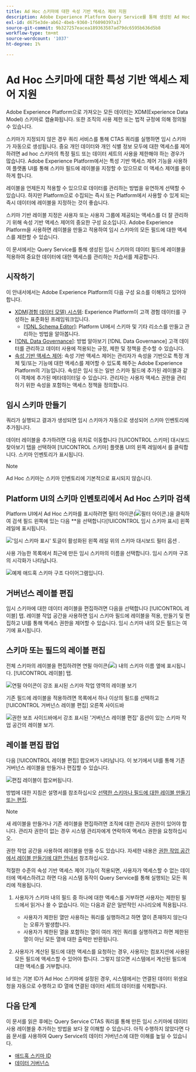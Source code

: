 ```yaml
---
title: Ad Hoc 스키마에 대한 속성 기반 액세스 제어 지원
description: Adobe Experience Platform Query Service를 통해 생성된 Ad Hoc 스키마의 데이터 필드에 대한 액세스를 제한하는 안내서입니다.
exl-id: d675e3de-ab62-4beb-9360-1f6090397a17
source-git-commit: 9b327257eacea189363587ad79dc6595b636d5b8
workflow-type: tm+mt
source-wordcount: '1037'
ht-degree: 1%

---
```


# Ad Hoc 스키마에 대한 특성 기반 액세스 제어 지원

Adobe Experience Platform으로 가져오는 모든 데이터는 XDM(Experience Data Model) 스키마로 캡슐화됩니다. 또한 조직의 사용 제한 또는 법적 규정에 의해 정의될 수 있습니다.

스키마가 지정되지 않은 경우 쿼리 서비스를 통해 CTAS 쿼리를 실행하면 임시 스키마가 자동으로 생성됩니다. 중요 개인 데이터와 개인 식별 정보 모두에 대한 액세스를 제어하려면 ad hoc 스키마의 특정 필드 또는 데이터 세트의 사용을 제한해야 하는 경우가 많습니다. Adobe Experience Platform에서는 특성 기반 액세스 제어 기능을 사용하여 플랫폼 UI를 통해 스키마 필드에 레이블을 지정할 수 있으므로 이 액세스 제어를 용이하게 합니다.

레이블을 언제든지 적용할 수 있으므로 데이터를 관리하는 방법을 유연하게 선택할 수 있습니다. 하지만 Platform으로 수집되는 즉시 또는 Platform에서 사용할 수 있게 되는 즉시 데이터에 레이블을 지정하는 것이 좋습니다.

스키마 기반 레이블 지정은 사용자 또는 사용자 그룹에 제공되는 액세스를 더 잘 관리하기 위해 속성 기반 액세스 제어의 중요한 구성 요소입니다. Adobe Experience Platform을 사용하면 레이블을 만들고 적용하여 임시 스키마의 모든 필드에 대한 액세스를 제한할 수 있습니다.

이 문서에서는 Query Service를 통해 생성된 임시 스키마의 데이터 필드에 레이블을 적용하여 중요한 데이터에 대한 액세스를 관리하는 자습서를 제공합니다.

## 시작하기

이 안내서에서는 Adobe Experience Platform의 다음 구성 요소를 이해하고 있어야 합니다.

* [XDM(경험 데이터 모델) 시스템](https://experienceleague.adobe.com/docs/experience-platform/xdm/home.html?lang=ko): Experience Platform이 고객 경험 데이터를 구성하는 표준화된 프레임워크입니다.
   * [[!DNL Schema Editor]](https://experienceleague.adobe.com/docs/experience-platform/xdm/ui/overview.html): Platform UI에서 스키마 및 기타 리소스를 만들고 관리하는 방법을 알아봅니다.
* [[!DNL Data Governance]](../../data-governance/home.md): 방법 알아보기 [!DNL Data Governance] 고객 데이터를 관리하고 데이터 사용에 적용되는 규정, 제한 및 정책을 준수할 수 있습니다.
* [속성 기반 액세스 제어](../../access-control/abac/overview.md): 속성 기반 액세스 제어는 관리자가 속성을 기반으로 특정 개체 및/또는 기능에 대한 액세스를 제어할 수 있도록 해주는 Adobe Experience Platform의 기능입니다. 속성은 임시 또는 일반 스키마 필드에 추가된 레이블과 같이 객체에 추가된 메타데이터일 수 있습니다. 관리자는 사용자 액세스 권한을 관리하기 위한 속성을 포함하는 액세스 정책을 정의합니다.

## 임시 스키마 만들기

쿼리가 실행되고 결과가 생성되면 임시 스키마가 자동으로 생성되어 스키마 인벤토리에 추가됩니다.

데이터 레이블을 추가하려면 다음 위치로 이동합니다 [!UICONTROL 스키마] 대시보드 찾아보기 탭을 선택하여 [!UICONTROL 스키마] 플랫폼 UI의 왼쪽 레일에서 를 클릭합니다. 스키마 인벤토리가 표시됩니다.

>[!NOTE]
>
>Ad Hoc 스키마는 스키마 인벤토리에 기본적으로 표시되지 않습니다.

## Platform UI의 스키마 인벤토리에서 Ad Hoc 스키마 검색

Platform UI에서 Ad Hoc 스키마를 표시하려면 필터 아이콘(![필터 아이콘.](../images/data-governance/filter.png))을 클릭하여 검색 필드 왼쪽에 있는 다음 **을 선택합니다[!UICONTROL 임시 스키마 표시] 왼쪽 레일에 표시됩니다.

![&#39;임시 스키마 표시&#39; 토글이 활성화된 왼쪽 레일 위의 스키마 대시보드 필터 옵션 .](../images/data-governance/adhoc-schema-toggle.png)

사용 가능한 목록에서 최근에 만든 임시 스키마의 이름을 선택합니다. 임시 스키마 구조의 시각화가 나타납니다.

![예제 애드혹 스키마 구조 다이어그램입니다.](../images/data-governance/adhoc-schema-structure-diagram.png)

## 거버넌스 레이블 편집

임시 스키마에 대한 데이터 레이블을 편집하려면 다음을 선택합니다 [!UICONTROL 레이블] 탭. 레이블 작업 공간을 사용하면 임시 스키마 필드에 레이블을 적용, 만들기 및 편집하고 UI를 통해 액세스 권한을 제어할 수 있습니다. 임시 스키마 내의 모든 필드는 여기에 표시됩니다.

## 스키마 또는 필드의 레이블 편집

전체 스키마의 레이블을 편집하려면 연필 아이콘(![](../images/data-governance/edit-icon.png)) 내의 스키마 이름 옆에 표시됩니다. [!UICONTROL 레이블] 탭.

![연필 아이콘이 강조 표시된 스키마 작업 영역의 레이블 보기](../images/data-governance/edit-entire-schema-labels.png)

기존 필드에 레이블을 적용하려면 목록에서 하나 이상의 필드를 선택하고 [!UICONTROL 거버넌스 레이블 편집] 오른쪽 사이드바

![권한 보조 사이드바에서 강조 표시된 &#39;거버넌스 레이블 편집&#39; 옵션이 있는 스키마 작업 공간의 레이블 보기.](../images/data-governance/edit-governance-labels.png)

## 레이블 편집 팝업

다음 [!UICONTROL 레이블 편집] 팝오버가 나타납니다. 이 보기에서 UI를 통해 기존 거버넌스 레이블을 만들거나 편집할 수 있습니다.

![편집 레이블이 팝오버됩니다.](../images/data-governance/edit-labels-popover.png)

방법에 대한 지침은 설명서를 참조하십시오 [선택한 스키마나 필드에 대한 레이블 만들기 또는 편집](https://experienceleague.adobe.com/docs/experience-platform/xdm/tutorials/labels.html#edit-the-labels-for-the-schema-or-field).

>[!NOTE]
>
>새 레이블을 만들거나 기존 레이블을 편집하려면 조직에 대한 관리자 권한이 있어야 합니다. 관리자 권한이 없는 경우 시스템 관리자에게 연락하여 액세스 권한을 요청하십시오.

권한 작업 공간을 사용하여 레이블을 만들 수도 있습니다. 자세한 내용은 [권한 작업 공간에서 레이블 만들기에 대한 안내서](../../access-control/abac/ui/labels.md) 참조하십시오.

적절한 수준의 속성 기반 액세스 제어 기능이 적용되면, 사용자가 액세스할 수 없는 데이터에 액세스하려고 하면 다음 시스템 동작이 Query Service를 통해 실행되는 모든 쿼리에 적용됩니다.

1. 사용자가 스키마 내의 필드 중 하나에 대한 액세스를 거부하면 사용자는 제한된 필드에서 읽거나 쓸 수 없습니다. 이는 다음과 같은 일반적인 시나리오에 적용됩니다.

   * 사용자가 제한된 열만 사용하는 쿼리를 실행하려고 하면 열이 존재하지 않는다는 오류가 발생합니다.
   * 사용자가 제한된 열을 포함하는 열이 여러 개인 쿼리를 실행하려고 하면 제한된 열이 아닌 모든 열에 대한 출력만 반환됩니다.

1. 사용자가 계산된 필드에 대한 액세스를 요청하는 경우, 사용자는 컴포지션에 사용된 모든 필드에 액세스할 수 있어야 합니다. 그렇지 않으면 시스템에서 계산된 필드에 대한 액세스를 거부합니다.

Id 또는 기본 ID가 Ad Hoc 스키마에 설정된 경우, 시스템에서는 연결된 데이터 위생요청을 자동으로 수행하고 ID 열에 연결된 데이터 세트의 데이터를 삭제합니다.

## 다음 단계

이 문서를 읽은 후에는 Query Service CTAS 쿼리를 통해 만든 임시 스키마에 데이터 사용 레이블을 추가하는 방법을 보다 잘 이해할 수 있습니다. 아직 수행하지 않았다면 다음 문서를 사용하여 Query Service의 데이터 거버넌스에 대한 이해를 높일 수 있습니다.

* [애드혹 스키마 ID](./ad-hoc-schema-identities.md)
* [데이터 거버넌스](https://experienceleague.adobe.com/docs/experience-platform/data-governance/home.html?lang=ko)
